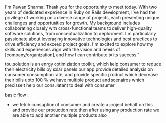  I'm Pawan Sharma. Thank you for the opportunity to meet today. With two years of dedicated experience in Ruby on Rails development, I've had the privilege of working on a diverse range of projects, each presenting unique challenges and opportunities for growth. My background includes collaborating closely with cross-functional teams to deliver high-quality software solutions, from conceptualization to deployment. I'm particularly passionate about leveraging innovative technologies and best practices to drive efficiency and exceed project goals. I'm excited to explore how my skills and experiences align with the vision and needs of [company/organization], and how I can contribute to its success."




tou.solution is an enrgy optimiziation toolkit, which help consumer to reduce their electricity bills by solar panels 
our app provide detailed analysis on cunsumer consumption rate, and provide specific product which decrease their bills upto 100 % 
we have multiple product and scenairos which precisselt help our consulatant to deal with consumer 

basic flow : 
- we fetch consuption of consumer and create a project behalf on this and provide our production rate then after using any production rate we are able to add another multiple products also 
